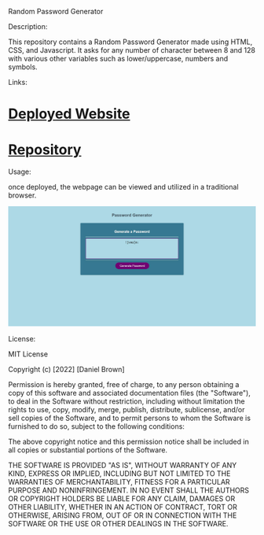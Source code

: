 Random Password Generator

Description:

This repository contains a Random Password Generator made using HTML, CSS, and Javascript. It asks for any number of character between 8 and 128 with various other variables such as lower/uppercase, numbers and symbols.

Links:

# [Deployed Website](https://thedanbrown.github.io/random-password-generator/)
# [Repository](https://github.com/Thedanbrown/random-password-generator)

Usage:

once deployed, the webpage can be viewed and utilized in a traditional browser.

![alt text](./Assets/images/Password-Generator.png)

License:

MIT License

Copyright (c) [2022] [Daniel Brown]

Permission is hereby granted, free of charge, to any person obtaining a copy of this software and associated documentation files (the "Software"), to deal in the Software without restriction, including without limitation the rights to use, copy, modify, merge, publish, distribute, sublicense, and/or sell copies of the Software, and to permit persons to whom the Software is furnished to do so, subject to the following conditions:

The above copyright notice and this permission notice shall be included in all copies or substantial portions of the Software.

THE SOFTWARE IS PROVIDED "AS IS", WITHOUT WARRANTY OF ANY KIND, EXPRESS OR IMPLIED, INCLUDING BUT NOT LIMITED TO THE WARRANTIES OF MERCHANTABILITY, FITNESS FOR A PARTICULAR PURPOSE AND NONINFRINGEMENT. IN NO EVENT SHALL THE AUTHORS OR COPYRIGHT HOLDERS BE LIABLE FOR ANY CLAIM, DAMAGES OR OTHER LIABILITY, WHETHER IN AN ACTION OF CONTRACT, TORT OR OTHERWISE, ARISING FROM, OUT OF OR IN CONNECTION WITH THE SOFTWARE OR THE USE OR OTHER DEALINGS IN THE SOFTWARE.
